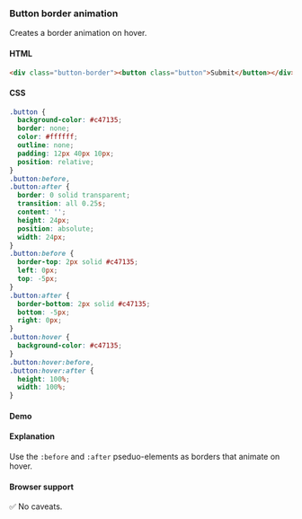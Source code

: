 ### Button border animation

Creates a border animation on hover.

#### HTML

```html
<div class="button-border"><button class="button">Submit</button></div>
```

#### CSS

```css
.button {
  background-color: #c47135;
  border: none;
  color: #ffffff;
  outline: none;
  padding: 12px 40px 10px;
  position: relative;
}
.button:before,
.button:after {
  border: 0 solid transparent;
  transition: all 0.25s;
  content: '';
  height: 24px;
  position: absolute;
  width: 24px;
}
.button:before {
  border-top: 2px solid #c47135;
  left: 0px;
  top: -5px;
}
.button:after {
  border-bottom: 2px solid #c47135;
  bottom: -5px;
  right: 0px;
}
.button:hover {
  background-color: #c47135;
}
.button:hover:before,
.button:hover:after {
  height: 100%;
  width: 100%;
}
```

#### Demo

#### Explanation

Use the `:before` and `:after` pseduo-elements as borders that animate on hover.

#### Browser support

<span class="snippet__support-note">✅ No caveats.</span>

<!-- tags: animation -->
<!-- date: 2018-10-30 -->
